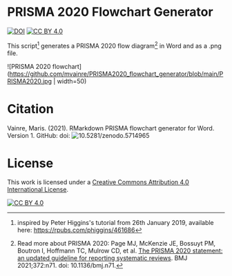 # PRISMA 2020 Flowchart Generator
[![DOI](https://zenodo.org/badge/429880855.svg)](https://zenodo.org/badge/latestdoi/429880855) [![CC BY 4.0][cc-by-shield]][cc-by]

This script[^1] generates a PRISMA 2020 flow diagram[^2] in Word and as a .png file.

[^1]: inspired by Peter Higgins's tutorial from 26th January 2019, available here: https://rpubs.com/phiggins/461686
[^2]: Read more about PRISMA 2020: Page MJ, McKenzie JE, Bossuyt PM, Boutron I, Hoffmann TC, Mulrow CD, et al. [The PRISMA 2020 statement: an updated guideline for reporting systematic reviews](http://doi.org/10.1136/bmj.n71). BMJ 2021;372:n71. doi: 10.1136/bmj.n71. 

![PRISMA 2020 flowchart](https://github.com/mvainre/PRISMA2020_flowchart_generator/blob/main/PRISMA2020.jpg | width=50)

# Citation
Vainre, Maris. (2021).  RMarkdown PRISMA flowchart generator for Word. Version 1. GitHub: doi: ![10.5281/zenodo.5714965](https://doi.org/10.5281/zenodo.5714965)



# License

This work is licensed under a
[Creative Commons Attribution 4.0 International License][cc-by].

[![CC BY 4.0][cc-by-image]][cc-by]

[cc-by]: http://creativecommons.org/licenses/by/4.0/
[cc-by-image]: https://i.creativecommons.org/l/by/4.0/88x31.png
[cc-by-shield]: https://img.shields.io/badge/License-CC%20BY%204.0-lightgrey.svg

